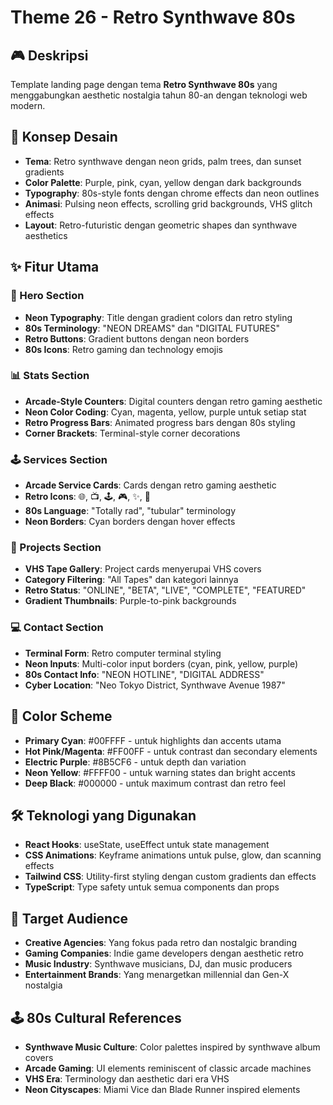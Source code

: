 # Theme 26 - Retro Synthwave 80s

## 🎮 Deskripsi
Template landing page dengan tema **Retro Synthwave 80s** yang menggabungkan aesthetic nostalgia tahun 80-an dengan teknologi web modern.

## 🌈 Konsep Desain
- **Tema**: Retro synthwave dengan neon grids, palm trees, dan sunset gradients
- **Color Palette**: Purple, pink, cyan, yellow dengan dark backgrounds
- **Typography**: 80s-style fonts dengan chrome effects dan neon outlines  
- **Animasi**: Pulsing neon effects, scrolling grid backgrounds, VHS glitch effects
- **Layout**: Retro-futuristic dengan geometric shapes dan synthwave aesthetics

## ✨ Fitur Utama

### 🌅 Hero Section
- **Neon Typography**: Title dengan gradient colors dan retro styling
- **80s Terminology**: "NEON DREAMS" dan "DIGITAL FUTURES" 
- **Retro Buttons**: Gradient buttons dengan neon borders
- **80s Icons**: Retro gaming dan technology emojis

### 📊 Stats Section  
- **Arcade-Style Counters**: Digital counters dengan retro gaming aesthetic
- **Neon Color Coding**: Cyan, magenta, yellow, purple untuk setiap stat
- **Retro Progress Bars**: Animated progress bars dengan 80s styling
- **Corner Brackets**: Terminal-style corner decorations

### 🕹️ Services Section
- **Arcade Service Cards**: Cards dengan retro gaming aesthetic
- **Retro Icons**: 🌐, 📺, 🕹️, 🎮, ✨, 📼
- **80s Language**: "Totally rad", "tubular" terminology
- **Neon Borders**: Cyan borders dengan hover effects

### 📼 Projects Section
- **VHS Tape Gallery**: Project cards menyerupai VHS covers
- **Category Filtering**: "All Tapes" dan kategori lainnya
- **Retro Status**: "ONLINE", "BETA", "LIVE", "COMPLETE", "FEATURED"
- **Gradient Thumbnails**: Purple-to-pink backgrounds

### 💻 Contact Section
- **Terminal Form**: Retro computer terminal styling
- **Neon Inputs**: Multi-color input borders (cyan, pink, yellow, purple)
- **80s Contact Info**: "NEON HOTLINE", "DIGITAL ADDRESS"
- **Cyber Location**: "Neo Tokyo District, Synthwave Avenue 1987"

## 🎨 Color Scheme
- **Primary Cyan**: #00FFFF - untuk highlights dan accents utama
- **Hot Pink/Magenta**: #FF00FF - untuk contrast dan secondary elements
- **Electric Purple**: #8B5CF6 - untuk depth dan variation
- **Neon Yellow**: #FFFF00 - untuk warning states dan bright accents
- **Deep Black**: #000000 - untuk maximum contrast dan retro feel

## 🛠️ Teknologi yang Digunakan
- **React Hooks**: useState, useEffect untuk state management
- **CSS Animations**: Keyframe animations untuk pulse, glow, dan scanning effects
- **Tailwind CSS**: Utility-first styling dengan custom gradients dan effects
- **TypeScript**: Type safety untuk semua components dan props

## 🎯 Target Audience
- **Creative Agencies**: Yang fokus pada retro dan nostalgic branding
- **Gaming Companies**: Indie game developers dengan aesthetic retro
- **Music Industry**: Synthwave musicians, DJ, dan music producers
- **Entertainment Brands**: Yang menargetkan millennial dan Gen-X nostalgia

## 🕹️ 80s Cultural References
- **Synthwave Music Culture**: Color palettes inspired by synthwave album covers
- **Arcade Gaming**: UI elements reminiscent of classic arcade machines
- **VHS Era**: Terminology dan aesthetic dari era VHS
- **Neon Cityscapes**: Miami Vice dan Blade Runner inspired elements 